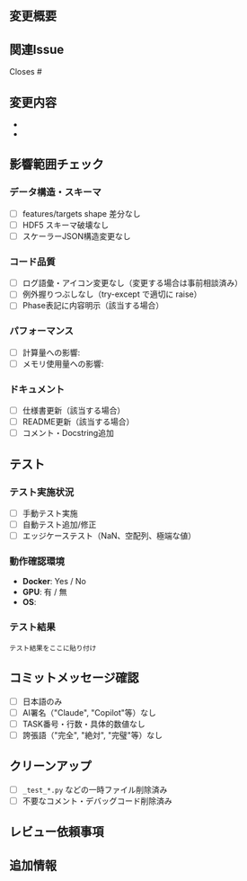 ## 変更概要

<!-- 何を変更したか簡潔に記述 -->

## 関連Issue

Closes #<!-- Issue番号 -->

## 変更内容

<!-- 変更点を箇条書きで記載 -->

- 
- 

## 影響範囲チェック

<!-- 該当する項目にチェック -->

### データ構造・スキーマ
- [ ] features/targets shape 差分なし
- [ ] HDF5 スキーマ破壊なし
- [ ] スケーラーJSON構造変更なし

### コード品質
- [ ] ログ語彙・アイコン変更なし（変更する場合は事前相談済み）
- [ ] 例外握りつぶしなし（try-except で適切に raise）
- [ ] Phase表記に内容明示（該当する場合）

### パフォーマンス
- [ ] 計算量への影響: <!-- なし / 軽微 / 詳細記載 -->
- [ ] メモリ使用量への影響: <!-- なし / 軽微 / 詳細記載 -->

### ドキュメント
- [ ] 仕様書更新（該当する場合）
- [ ] README更新（該当する場合）
- [ ] コメント・Docstring追加

## テスト

### テスト実施状況
- [ ] 手動テスト実施
- [ ] 自動テスト追加/修正
- [ ] エッジケーステスト（NaN、空配列、極端な値）

### 動作確認環境
- **Docker**: Yes / No
- **GPU**: 有 / 無
- **OS**: 

### テスト結果
<!-- 実行結果やログを記載 -->

```
テスト結果をここに貼り付け
```

## コミットメッセージ確認

- [ ] 日本語のみ
- [ ] AI署名（"Claude", "Copilot"等）なし
- [ ] TASK番号・行数・具体的数値なし
- [ ] 誇張語（"完全", "絶対", "完璧"等）なし

## クリーンアップ

- [ ] `_test_*.py` などの一時ファイル削除済み
- [ ] 不要なコメント・デバッグコード削除済み

## レビュー依頼事項

<!-- 特に見てほしい箇所やレビュー観点を記載 -->

## 追加情報

<!-- その他補足情報があれば記載 -->
